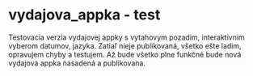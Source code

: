 # vydajova_appka - test
Testovacia verzia vydajovej appky s vytahovym pozadim, interaktivnim vyberom datumov, jazyka. Zatiaľ nieje publikovaná, všetko ešte ladim, opravujem chyby a testujem. Až bude všetko plne funkčné bude nová vydajova appka nasadená a publikovana. 
